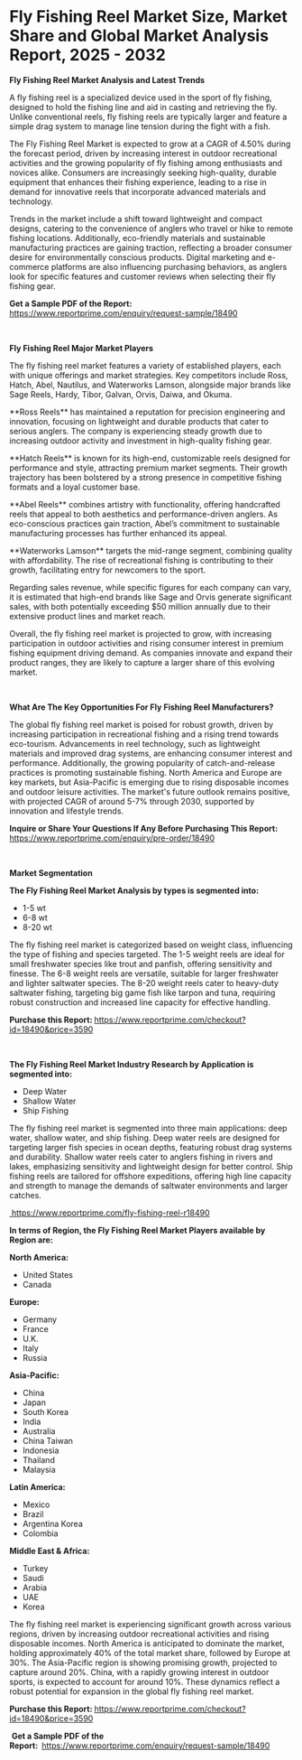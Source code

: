<p><h1>Fly Fishing Reel Market Size, Market Share and Global Market Analysis Report, 2025 - 2032</h1></p><p><strong>Fly Fishing Reel Market Analysis and Latest Trends</strong></p>
<p><p>A fly fishing reel is a specialized device used in the sport of fly fishing, designed to hold the fishing line and aid in casting and retrieving the fly. Unlike conventional reels, fly fishing reels are typically larger and feature a simple drag system to manage line tension during the fight with a fish. </p><p>The Fly Fishing Reel Market is expected to grow at a CAGR of 4.50% during the forecast period, driven by increasing interest in outdoor recreational activities and the growing popularity of fly fishing among enthusiasts and novices alike. Consumers are increasingly seeking high-quality, durable equipment that enhances their fishing experience, leading to a rise in demand for innovative reels that incorporate advanced materials and technology. </p><p>Trends in the market include a shift toward lightweight and compact designs, catering to the convenience of anglers who travel or hike to remote fishing locations. Additionally, eco-friendly materials and sustainable manufacturing practices are gaining traction, reflecting a broader consumer desire for environmentally conscious products. Digital marketing and e-commerce platforms are also influencing purchasing behaviors, as anglers look for specific features and customer reviews when selecting their fly fishing gear.</p></p>
<p><strong>Get a Sample PDF of the Report:&nbsp;</strong> <a href="https://www.reportprime.com/enquiry/request-sample/18490?utm_campaign=4540&utm_medium=2&utm_source=Github&utm_content=ia&utm_term=18052025&utm_id=fly-fishing-reel">https://www.reportprime.com/enquiry/request-sample/18490</a></p>
<p>&nbsp;</p>
<p><strong>Fly Fishing Reel Major Market Players</strong></p>
<p><p>The fly fishing reel market features a variety of established players, each with unique offerings and market strategies. Key competitors include Ross, Hatch, Abel, Nautilus, and Waterworks Lamson, alongside major brands like Sage Reels, Hardy, Tibor, Galvan, Orvis, Daiwa, and Okuma.</p><p>**Ross Reels** has maintained a reputation for precision engineering and innovation, focusing on lightweight and durable products that cater to serious anglers. The company is experiencing steady growth due to increasing outdoor activity and investment in high-quality fishing gear.</p><p>**Hatch Reels** is known for its high-end, customizable reels designed for performance and style, attracting premium market segments. Their growth trajectory has been bolstered by a strong presence in competitive fishing formats and a loyal customer base.</p><p>**Abel Reels** combines artistry with functionality, offering handcrafted reels that appeal to both aesthetics and performance-driven anglers. As eco-conscious practices gain traction, Abel’s commitment to sustainable manufacturing processes has further enhanced its appeal.</p><p>**Waterworks Lamson** targets the mid-range segment, combining quality with affordability. The rise of recreational fishing is contributing to their growth, facilitating entry for newcomers to the sport.</p><p>Regarding sales revenue, while specific figures for each company can vary, it is estimated that high-end brands like Sage and Orvis generate significant sales, with both potentially exceeding $50 million annually due to their extensive product lines and market reach. </p><p>Overall, the fly fishing reel market is projected to grow, with increasing participation in outdoor activities and rising consumer interest in premium fishing equipment driving demand. As companies innovate and expand their product ranges, they are likely to capture a larger share of this evolving market.</p></p>
<p>&nbsp;</p>
<p><strong>What Are The Key Opportunities For Fly Fishing Reel Manufacturers?</strong></p>
<p><p>The global fly fishing reel market is poised for robust growth, driven by increasing participation in recreational fishing and a rising trend towards eco-tourism. Advancements in reel technology, such as lightweight materials and improved drag systems, are enhancing consumer interest and performance. Additionally, the growing popularity of catch-and-release practices is promoting sustainable fishing. North America and Europe are key markets, but Asia-Pacific is emerging due to rising disposable incomes and outdoor leisure activities. The market's future outlook remains positive, with projected CAGR of around 5-7% through 2030, supported by innovation and lifestyle trends.</p></p>
<p><strong>Inquire or Share Your Questions If Any Before Purchasing This Report:</strong> <a href="https://www.reportprime.com/enquiry/pre-order/18490?utm_campaign=4540&utm_medium=2&utm_source=Github&utm_content=ia&utm_term=18052025&utm_id=fly-fishing-reel">https://www.reportprime.com/enquiry/pre-order/18490</a></p>
<p>&nbsp;</p>
<p><strong>Market Segmentation</strong></p>
<p><strong>The Fly Fishing Reel Market Analysis by types is segmented into:</strong></p>
<p><ul><li>1-5 wt</li><li>6-8 wt</li><li>8-20 wt</li></ul></p>
<p><p>The fly fishing reel market is categorized based on weight class, influencing the type of fishing and species targeted. The 1-5 weight reels are ideal for small freshwater species like trout and panfish, offering sensitivity and finesse. The 6-8 weight reels are versatile, suitable for larger freshwater and lighter saltwater species. The 8-20 weight reels cater to heavy-duty saltwater fishing, targeting big game fish like tarpon and tuna, requiring robust construction and increased line capacity for effective handling.</p></p>
<p><strong>Purchase this Report:&nbsp;</strong><a href="https://www.reportprime.com/checkout?id=18490&price=3590&utm_campaign=4540&utm_medium=2&utm_source=Github&utm_content=ia&utm_term=18052025&utm_id=fly-fishing-reel">https://www.reportprime.com/checkout?id=18490&price=3590</a></p>
<p>&nbsp;</p>
<p><strong>The Fly Fishing Reel Market Industry Research by Application is segmented into:</strong></p>
<p><ul><li>Deep Water</li><li>Shallow Water</li><li>Ship Fishing</li></ul></p>
<p><p>The fly fishing reel market is segmented into three main applications: deep water, shallow water, and ship fishing. Deep water reels are designed for targeting larger fish species in ocean depths, featuring robust drag systems and durability. Shallow water reels cater to anglers fishing in rivers and lakes, emphasizing sensitivity and lightweight design for better control. Ship fishing reels are tailored for offshore expeditions, offering high line capacity and strength to manage the demands of saltwater environments and larger catches.</p></p>
<p><a href="https://www.reportprime.com/fly-fishing-reel-r18490?utm_campaign=4540&utm_medium=2&utm_source=Github&utm_content=ia&utm_term=18052025&utm_id=fly-fishing-reel">&nbsp;https://www.reportprime.com/fly-fishing-reel-r18490</a></p>
<p><strong>In terms of Region, the Fly Fishing Reel Market Players available by Region are:</strong></p>
<p>
    <p> <strong> North America: </strong>
        <ul>
            <li>United States</li>
            <li>Canada</li>
        </ul>
        </p> 
    <p> <strong> Europe: </strong>
        <ul>
            <li>Germany</li>
            <li>France</li>
            <li>U.K.</li>
            <li>Italy</li>
            <li>Russia</li>
        </ul>
        </p> 
    <p> <strong> Asia-Pacific: </strong>
        <ul>
            <li>China</li>
            <li>Japan</li>
            <li>South Korea</li>
            <li>India</li>
            <li>Australia</li>
            <li>China Taiwan</li>
            <li>Indonesia</li>
            <li>Thailand</li>
            <li>Malaysia</li>
        </ul>
        </p> 
    <p> <strong> Latin America: </strong>
        <ul>
            <li>Mexico</li>
            <li>Brazil</li>
            <li>Argentina Korea</li>
            <li>Colombia</li>
        </ul>
        </p> 
    <p> <strong> Middle East & Africa: </strong>
        <ul>
            <li>Turkey</li>
            <li>Saudi</li>
            <li>Arabia</li>
            <li>UAE</li>
            <li>Korea</li>
        </ul>
    </p>
    </p>
<p><p>The fly fishing reel market is experiencing significant growth across various regions, driven by increasing outdoor recreational activities and rising disposable incomes. North America is anticipated to dominate the market, holding approximately 40% of the total market share, followed by Europe at 30%. The Asia-Pacific region is showing promising growth, projected to capture around 20%. China, with a rapidly growing interest in outdoor sports, is expected to account for around 10%. These dynamics reflect a robust potential for expansion in the global fly fishing reel market.</p></p>
<p><strong>Purchase this Report: </strong><a href="https://www.reportprime.com/checkout?id=18490&price=3590&utm_campaign=4540&utm_medium=2&utm_source=Github&utm_content=ia&utm_term=18052025&utm_id=fly-fishing-reel">https://www.reportprime.com/checkout?id=18490&price=3590</a></p>
<p>&nbsp;<strong>Get a Sample PDF of the Report:&nbsp;&nbsp;</strong><a href="https://www.reportprime.com/enquiry/request-sample/18490?utm_campaign=4540&utm_medium=2&utm_source=Github&utm_content=ia&utm_term=18052025&utm_id=fly-fishing-reel">https://www.reportprime.com/enquiry/request-sample/18490</a></p>
<p><strong></strong></p>
<p><p></p><p></p><p></p></p>